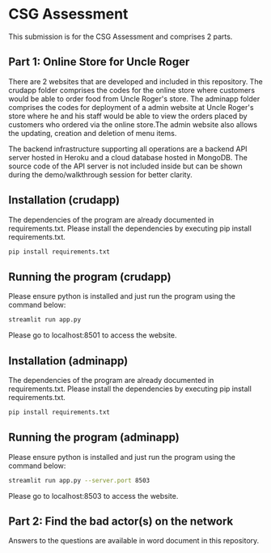 # CSG Assessment
This submission is for the CSG Assessment and comprises 2 parts. 

## Part 1: Online Store for Uncle Roger 

There are 2 websites that are developed and included in this repository. The crudapp folder comprises the codes for the online store where customers would be able to order food from Uncle Roger's store. The adminapp folder comprises the codes for deployment of a admin website at Uncle Roger's store where he and his staff would be able to view the orders placed by customers who ordered via the online store.The admin website also allows the updating, creation and deletion of menu items.

The backend infrastructure supporting all operations are a backend API server hosted in Heroku and a cloud database hosted in MongoDB. The source code of the API server is not included inside but can be shown during the demo/walkthrough session for better clarity. 

## Installation (crudapp)

The dependencies of the program are already documented in requirements.txt. Please install the dependencies by executing pip install requirements.txt.

```sh
pip install requirements.txt
```
## Running the program (crudapp)

Please ensure python is installed and just run the program using the command below:

```sh
streamlit run app.py
```
Please go to localhost:8501 to access the website. 

## Installation (adminapp)

The dependencies of the program are already documented in requirements.txt. Please install the dependencies by executing pip install requirements.txt.

```sh
pip install requirements.txt
```
## Running the program (adminapp)

Please ensure python is installed and just run the program using the command below:

```sh
streamlit run app.py --server.port 8503
```
Please go to localhost:8503 to access the website. 

## Part 2: Find the bad actor(s) on the network 

Answers to the questions are available in word document in this repository.
